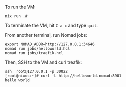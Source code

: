 To run the VM:

```
nix run .#
```

To terminate the VM, hit `C-a c` and type `quit`.

From another terminal, run Nomad jobs:

```
export NOMAD_ADDR=http://127.0.0.1:34646
nomad run jobs/helloworld.hcl
nomad run jobs/traefik.hcl
```

Then, SSH to the VM and curl treafik:

```
ssh  root@127.0.0.1 -p 30022
[root@nixos:~]# curl -L http://helloworld.nomad:8901
hello world
```

